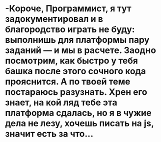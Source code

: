 # -Короче, Программист, я тут задокументировал и в благородство играть не буду: выполнишь для платформы пару заданий — и мы в расчете. Заодно посмотрим, как быстро у тебя башка после этого сочного кода прояснится. А по твоей теме постараюсь разузнать. Хрен его знает, на кой ляд тебе эта платформа сдалась, но я в чужие дела не лезу, хочешь писать на js, значит есть за что...
